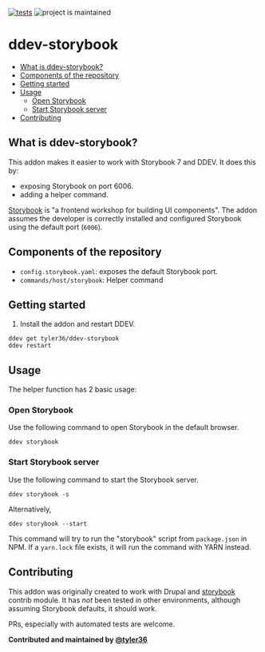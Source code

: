[![tests](https://github.com/ddev/ddev-addon-template/actions/workflows/tests.yml/badge.svg)](https://github.com/ddev/ddev-addon-template/actions/workflows/tests.yml) ![project is maintained](https://img.shields.io/maintenance/yes/2024.svg)

# ddev-storybook <!-- omit in toc -->

- [What is ddev-storybook?](#what-is-ddev-storybook)
- [Components of the repository](#components-of-the-repository)
- [Getting started](#getting-started)
- [Usage](#usage)
    - [Open Storybook](#open-storybook)
    - [Start Storybook server](#start-storybook-server)
- [Contributing](#contributing)

## What is ddev-storybook?

This addon makes it easier to work with Storybook 7 and DDEV.
It does this by:

- exposing Storybook on port 6006.
- adding a helper command.

[Storybook](https://storybook.js.org/) is "a frontend workshop for building UI components".
The addon assumes the developer is correctly installed and configured Storybook using the default port (`6006`).

## Components of the repository

- `config.storybook.yaml`: exposes the default Storybook port.
- `commands/host/storybook`: Helper command

## Getting started

1. Install the addon and restart DDEV.

```shell
ddev get tyler36/ddev-storybook
ddev restart
```

## Usage

The helper function has 2 basic usage:

### Open Storybook

Use the following command to open Storybook in the default browser.

```shell
ddev storybook
```

### Start Storybook server

Use the following command to start the Storybook server.

```shell
ddev storybook -s
```

Alternatively,

```shell
ddev storybook --start
```

This command will try to run the "storybook" script from `package.json` in NPM.
If a `yarn.lock` file exists, it will run the command with YARN instead.

## Contributing

This addon was originally created to work with Drupal and [storybook](https://www.drupal.org/project/storybook) contrib module. It has _not_ been tested in other environments, although assuming Storybook defaults, it should work.

PRs, especially with automated tests are welcome.

**Contributed and maintained by [@tyler36](https://github.com/tyler36)**
